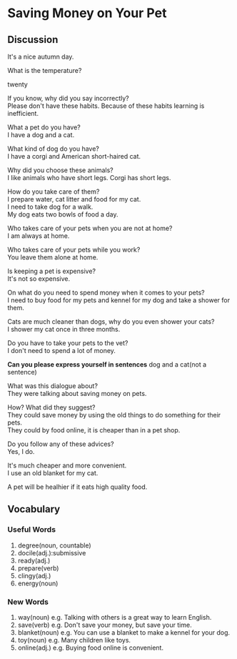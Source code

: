 # Saving Money on Your Pet
## Discussion
It's a nice autumn day.  

What is the temperature?  

twenty  

If you know, why did you say incorrectly?  
Please don't have these habits. Because of these habits learning is inefficient.   

What a pet do you have?  
I have a dog and a cat.  

What kind of dog do you have?  
I have a corgi and American short-haired cat.  

Why did you choose these animals?  
I like animals who have short legs. Corgi has short legs.  

How do you take care of them?  
I prepare water, cat litter and food for my cat.  
I need to take dog for a walk.  
My dog eats two bowls of food a day.  

Who takes care of your pets when you are not at home?  
I am always at home.  

Who takes care of your pets while you work?  
You leave them alone at home.  

Is keeping a pet is expensive?  
It's not so expensive.  

On what do you need to spend money when it comes to your pets?  
I need to buy food for my pets and kennel for my dog and take a shower for them.    

Cats are much cleaner than dogs, why do you even shower your cats?  
I shower my cat once in three months.  

Do you have to take your pets to the vet?  
I don't need to spend a lot of money.  

**Can you please express yourself in sentences**
dog and a cat(not a sentence)  

What was this dialogue about?  
They were talking about saving money on pets.  

How? What did they suggest?  
They could save money by using the old things to do something for their pets.  
They could by food online, it is cheaper than in a pet shop.  

Do you follow any of these advices?  
Yes, I do.  

It's much cheaper and more convenient.  
I use an old blanket for my cat.  

A pet will be healhier if it eats high quality food.  



## Vocabulary
### Useful Words
1. degree(noun, countable)  
1. docile(adj.):submissive
1. ready(adj.)
1. prepare(verb)
1. clingy(adj.)
1. energy(noun)

### New Words
1. way(noun) e.g. Talking with others is a great way to learn English.
1. save(verb) e.g. Don't save your money, but save your time.
1. blanket(noun) e.g. You can use a blanket to make a kennel for your dog.
1. toy(noun) e.g. Many children like toys.
1. online(adj.) e.g. Buying food online is convenient.
